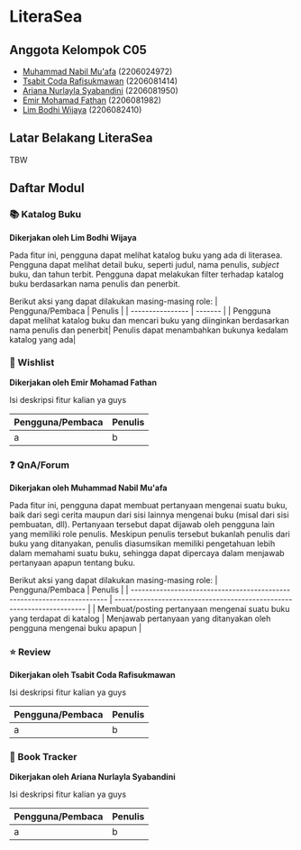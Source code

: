 # LiteraSea

## Anggota Kelompok C05

- [Muhammad Nabil Mu'afa](https://github.com/nabilmuafa) (2206024972)
- [Tsabit Coda Rafisukmawan](https://github.com/codaaa19) (2206081414)
- [Ariana Nurlayla Syabandini](https://github.com/ariananurlayla) (2206081950)
- [Emir Mohamad Fathan](https://github.com/brofathan) (2206081982)
- [Lim Bodhi Wijaya](https://github.com/LimBodhi) (2206082410)

## Latar Belakang LiteraSea

TBW

## Daftar Modul

### 📚 Katalog Buku

**Dikerjakan oleh Lim Bodhi Wijaya**

Pada fitur ini, pengguna dapat melihat katalog buku yang ada di literasea. Pengguna dapat melihat detail buku, seperti judul, nama penulis, *subject* buku, dan tahun terbit. Pengguna dapat melakukan filter terhadap katalog buku berdasarkan nama penulis dan penerbit.

Berikut aksi yang dapat dilakukan masing-masing role:
| Pengguna/Pembaca | Penulis |
| ---------------- | ------- |
| Pengguna dapat melihat katalog buku dan mencari buku yang diinginkan berdasarkan nama penulis dan penerbit| Penulis dapat menambahkan bukunya kedalam katalog yang ada|

### 📃 Wishlist

**Dikerjakan oleh Emir Mohamad Fathan**

Isi deskripsi fitur kalian ya guys

| Pengguna/Pembaca | Penulis |
| ---------------- | ------- |
| a                | b       |

### ❓ QnA/Forum

**Dikerjakan oleh Muhammad Nabil Mu'afa**

Pada fitur ini, pengguna dapat membuat pertanyaan mengenai suatu buku, baik dari segi cerita maupun dari sisi lainnya mengenai buku (misal dari sisi pembuatan, dll). Pertanyaan tersebut dapat dijawab oleh pengguna lain yang memiliki role penulis. Meskipun penulis tersebut bukanlah penulis dari buku yang ditanyakan, penulis diasumsikan memiliki pengetahuan lebih dalam memahami suatu buku, sehingga dapat dipercaya dalam menjawab pertanyaan apapun tentang buku.

Berikut aksi yang dapat dilakukan masing-masing role:
| Pengguna/Pembaca | Penulis |
| ----------------------------------------------------------------------- | ---------------------------------------------------------------------- |
| Membuat/posting pertanyaan mengenai suatu buku yang terdapat di katalog | Menjawab pertanyaan yang ditanyakan oleh pengguna mengenai buku apapun |

### ⭐ Review

**Dikerjakan oleh Tsabit Coda Rafisukmawan**

Isi deskripsi fitur kalian ya guys

| Pengguna/Pembaca | Penulis |
| ---------------- | ------- |
| a                | b       |

### 📖 Book Tracker

**Dikerjakan oleh Ariana Nurlayla Syabandini**

Isi deskripsi fitur kalian ya guys

| Pengguna/Pembaca | Penulis |
| ---------------- | ------- |
| a                | b       |
